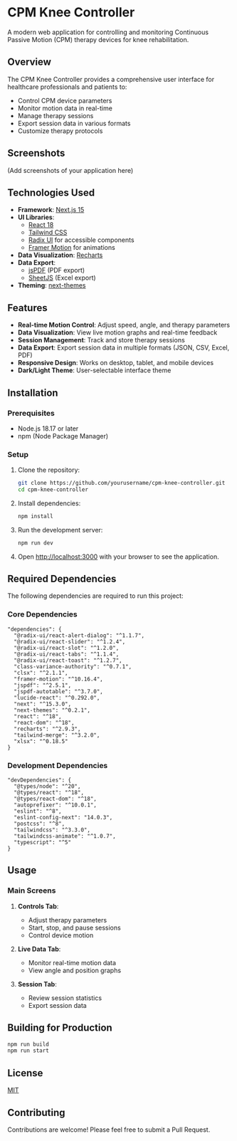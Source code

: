 # CPM Knee Controller

A modern web application for controlling and monitoring Continuous Passive Motion (CPM) therapy devices for knee rehabilitation.

## Overview

The CPM Knee Controller provides a comprehensive user interface for healthcare professionals and patients to:
- Control CPM device parameters
- Monitor motion data in real-time
- Manage therapy sessions
- Export session data in various formats
- Customize therapy protocols

## Screenshots

(Add screenshots of your application here)

## Technologies Used

- **Framework**: [Next.js 15](https://nextjs.org/)
- **UI Libraries**: 
  - [React 18](https://reactjs.org/)
  - [Tailwind CSS](https://tailwindcss.com/)
  - [Radix UI](https://www.radix-ui.com/) for accessible components
  - [Framer Motion](https://www.framer.com/motion/) for animations
- **Data Visualization**: [Recharts](https://recharts.org/)
- **Data Export**: 
  - [jsPDF](https://github.com/parallax/jsPDF) (PDF export)
  - [SheetJS](https://sheetjs.com/) (Excel export)
- **Theming**: [next-themes](https://github.com/pacocoursey/next-themes)

## Features

- **Real-time Motion Control**: Adjust speed, angle, and therapy parameters
- **Data Visualization**: View live motion graphs and real-time feedback
- **Session Management**: Track and store therapy sessions
- **Data Export**: Export session data in multiple formats (JSON, CSV, Excel, PDF)
- **Responsive Design**: Works on desktop, tablet, and mobile devices
- **Dark/Light Theme**: User-selectable interface theme

## Installation

### Prerequisites

- Node.js 18.17 or later
- npm (Node Package Manager)

### Setup

1. Clone the repository:
   ```bash
   git clone https://github.com/yourusername/cpm-knee-controller.git
   cd cpm-knee-controller
   ```

2. Install dependencies:
   ```bash
   npm install
   ```

3. Run the development server:
   ```bash
   npm run dev
   ```

4. Open [http://localhost:3000](http://localhost:3000) with your browser to see the application.

## Required Dependencies

The following dependencies are required to run this project:

### Core Dependencies
```
"dependencies": {
  "@radix-ui/react-alert-dialog": "^1.1.7",
  "@radix-ui/react-slider": "^1.2.4",
  "@radix-ui/react-slot": "^1.2.0",
  "@radix-ui/react-tabs": "^1.1.4",
  "@radix-ui/react-toast": "^1.2.7",
  "class-variance-authority": "^0.7.1",
  "clsx": "^2.1.1",
  "framer-motion": "^10.16.4",
  "jspdf": "^2.5.1",
  "jspdf-autotable": "^3.7.0",
  "lucide-react": "^0.292.0",
  "next": "^15.3.0",
  "next-themes": "^0.2.1",
  "react": "^18",
  "react-dom": "^18",
  "recharts": "^2.9.3",
  "tailwind-merge": "^3.2.0",
  "xlsx": "^0.18.5"
}
```

### Development Dependencies
```
"devDependencies": {
  "@types/node": "^20",
  "@types/react": "^18",
  "@types/react-dom": "^18",
  "autoprefixer": "^10.0.1",
  "eslint": "^8",
  "eslint-config-next": "14.0.3",
  "postcss": "^8",
  "tailwindcss": "^3.3.0",
  "tailwindcss-animate": "^1.0.7",
  "typescript": "^5"
}
```

## Usage

### Main Screens

1. **Controls Tab**:
   - Adjust therapy parameters
   - Start, stop, and pause sessions
   - Control device motion

2. **Live Data Tab**:
   - Monitor real-time motion data
   - View angle and position graphs

3. **Session Tab**:
   - Review session statistics
   - Export session data

## Building for Production

```bash
npm run build
npm run start
```

## License

[MIT](LICENSE)

## Contributing

Contributions are welcome! Please feel free to submit a Pull Request.
